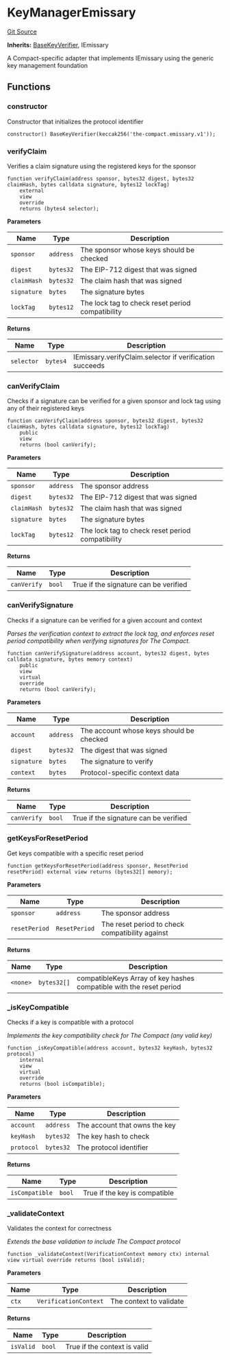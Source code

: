 # KeyManagerEmissary
[Git Source](https://github.com/Uniswap/emissary/blob/026379c337c2c643aa148c4bc9f4bfba296a3b4a/src/KeyManagerEmissary.sol)

**Inherits:**
[BaseKeyVerifier](/src/BaseKeyVerifier.sol/contract.BaseKeyVerifier.md), IEmissary

A Compact-specific adapter that implements IEmissary using the generic key management foundation


## Functions
### constructor

Constructor that initializes the protocol identifier


```solidity
constructor() BaseKeyVerifier(keccak256('the-compact.emissary.v1'));
```

### verifyClaim

Verifies a claim signature using the registered keys for the sponsor


```solidity
function verifyClaim(address sponsor, bytes32 digest, bytes32 claimHash, bytes calldata signature, bytes12 lockTag)
    external
    view
    override
    returns (bytes4 selector);
```
**Parameters**

|Name|Type|Description|
|----|----|-----------|
|`sponsor`|`address`|The sponsor whose keys should be checked|
|`digest`|`bytes32`|The EIP-712 digest that was signed|
|`claimHash`|`bytes32`|The claim hash that was signed|
|`signature`|`bytes`|The signature bytes|
|`lockTag`|`bytes12`|The lock tag to check reset period compatibility|

**Returns**

|Name|Type|Description|
|----|----|-----------|
|`selector`|`bytes4`|IEmissary.verifyClaim.selector if verification succeeds|


### canVerifyClaim

Checks if a signature can be verified for a given sponsor and lock tag using any of their registered keys


```solidity
function canVerifyClaim(address sponsor, bytes32 digest, bytes32 claimHash, bytes calldata signature, bytes12 lockTag)
    public
    view
    returns (bool canVerify);
```
**Parameters**

|Name|Type|Description|
|----|----|-----------|
|`sponsor`|`address`|The sponsor address|
|`digest`|`bytes32`|The EIP-712 digest that was signed|
|`claimHash`|`bytes32`|The claim hash that was signed|
|`signature`|`bytes`|The signature bytes|
|`lockTag`|`bytes12`|The lock tag to check reset period compatibility|

**Returns**

|Name|Type|Description|
|----|----|-----------|
|`canVerify`|`bool`|True if the signature can be verified|


### canVerifySignature

Checks if a signature can be verified for a given account and context

*Parses the verification context to extract the lock tag, and enforces
reset period compatibility when verifying signatures for The Compact.*


```solidity
function canVerifySignature(address account, bytes32 digest, bytes calldata signature, bytes memory context)
    public
    view
    virtual
    override
    returns (bool canVerify);
```
**Parameters**

|Name|Type|Description|
|----|----|-----------|
|`account`|`address`|The account whose keys should be checked|
|`digest`|`bytes32`|The digest that was signed|
|`signature`|`bytes`|The signature to verify|
|`context`|`bytes`|Protocol-specific context data|

**Returns**

|Name|Type|Description|
|----|----|-----------|
|`canVerify`|`bool`|True if the signature can be verified|


### getKeysForResetPeriod

Get keys compatible with a specific reset period


```solidity
function getKeysForResetPeriod(address sponsor, ResetPeriod resetPeriod) external view returns (bytes32[] memory);
```
**Parameters**

|Name|Type|Description|
|----|----|-----------|
|`sponsor`|`address`|The sponsor address|
|`resetPeriod`|`ResetPeriod`|The reset period to check compatibility against|

**Returns**

|Name|Type|Description|
|----|----|-----------|
|`<none>`|`bytes32[]`|compatibleKeys Array of key hashes compatible with the reset period|


### _isKeyCompatible

Checks if a key is compatible with a protocol

*Implements the key compatibility check for The Compact (any valid key)*


```solidity
function _isKeyCompatible(address account, bytes32 keyHash, bytes32 protocol)
    internal
    view
    virtual
    override
    returns (bool isCompatible);
```
**Parameters**

|Name|Type|Description|
|----|----|-----------|
|`account`|`address`|The account that owns the key|
|`keyHash`|`bytes32`|The key hash to check|
|`protocol`|`bytes32`|The protocol identifier|

**Returns**

|Name|Type|Description|
|----|----|-----------|
|`isCompatible`|`bool`|True if the key is compatible|


### _validateContext

Validates the context for correctness

*Extends the base validation to include The Compact protocol*


```solidity
function _validateContext(VerificationContext memory ctx) internal view virtual override returns (bool isValid);
```
**Parameters**

|Name|Type|Description|
|----|----|-----------|
|`ctx`|`VerificationContext`|The context to validate|

**Returns**

|Name|Type|Description|
|----|----|-----------|
|`isValid`|`bool`|True if the context is valid|


